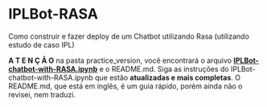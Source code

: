 # IPLBot-RASA
Como construir e fazer deploy de um Chatbot utilizando Rasa (utilizando estudo de caso IPL)

**A T E N Ç Ã O**
na pasta practice_version, você encontrará o arquivo **[IPLBot-chatbot-with-RASA.ipynb](practice_version/IPLBot-chatbot-with-RASA.ipynb)** e o README.md.
Siga as instruções do IPLBot-chatbot-with-RASA.ipynb que estão **atualizadas e mais completas**. O README.md, que está em inglês, é um guia rápido, porém ainda não o revisei, nem traduzi. 
